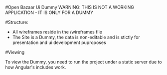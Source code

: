 #Open Bazaar Ui Dummy
WARNING: THIS IS NOT A WORKING APPLICATION - IT IS ONLY FOR A DUMMY

#Structure:
* All wireframes reside in the /wireframes file
* The Site is a Dummy, the data is non-editable and is stictly for presentation and ui development puproposes

#Viewing

To view the Dummy, you need to run the project under a static server due to how Angular's includes work.






